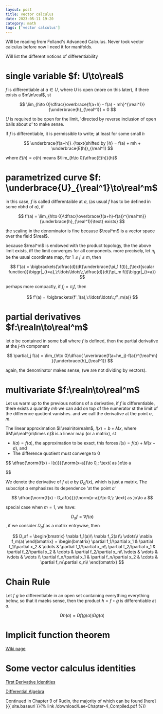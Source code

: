 ```yaml
---
layout: post
title: vector calculus
date: 2023-05-11 19:20
category: math
tags: ['vector calculus']
---
```

Will be reading from Folland's Advanced Calculus. Never took vector calculus before now I need it for manifolds.

Will list the different notions of differentiability

# single variable $f: U\to\real$
$f$ is differentiable at $a\in U$, where $U$ is open (more on this later), if there exists a $m\in\real$, st

$$
    \lim_{h\to 0}\dfrac{\overbrace{f(a+h) - f(a) - mh}^{\real^1}}{\underbrace{h}_{\real^1}} = 0
$$

$U$ is required to be open for the limit, 'directed by reverse inclusion of open balls about $a$' to make sense.

If $f$ is differentiable, it is permissible to write; at least for some small $h$

$$
    \underbrace{f(a+h)}_{\text{shifted by }h} = f(a) + mh + \underbrace{E(h)}_{\real^1}
$$

where $E(h)=o(h)$ means $\lim_{h\to 0}\dfrac{E(h)}{h}$

# parametrized curve $f: \underbrace{U}_{\real^1}\to\real^m$
in this case, $f$ is called differentaible at $a$, (as usual $f$ has to be defined in some nbhd of $a$), if

$$
f'(a) = \lim_{h\to 0}\dfrac{\overbrace{f(a+h)-f(a)}^{\real^m}}{\underbrace{h}_{\real^1}}\text{ exists}
$$

the scaling in the denominator is fine because $\real^m$ is a vector space over the field $\real$.

because $\real^m$ is endowed with the product topology, the the above limit exists, iff the limit converges for all components. more precisely, let $\pi_j$ be the usual coordinate map, for $1\leq j\leq m$, then

$$
f'(a) = \bigbrackets{\dfrac{d}{dt}\underbrace{\pi_1 f(t)}_{\text{scalar function}}\biggr|_{t=a},\:\ldots\ldots\:,\dfrac{d}{dt}\pi_m f(t)\biggr|_{t=a}}
$$

perhaps more compactly, if $f_j = \pi_j f$, then 

$$
    f'(a) = \bigbrackets{f'_1(a),\:\ldots\ldots\:,f'_m(a)}
$$

# partial derivatives $f:\realn\to\real^m$
let $a$ be contained in some ball where $f$ is defined, then the partial derivative at the $j$-th component

$$
    \partial_j f(a) = \lim_{h\to 0}\dfrac{ \overbrace{f(a+he_j)-f(a)}^{\real^m} }{\underbrace{h}_{\real^1}}
$$

again, the denominator makes sense, (we are not dividing by vectors).


# multivariate $f:\realn\to\real^m$
Let us warm up to the previous notions of a derivative, if $f$ is differentiable, there exists a quantity $mh$ we can add on top of the numerator st the limit of the difference quotient vanishes. and we call the derivative at the point $a$, $m$.

The linear approximation $l:\realn\to\realm$, $l(x) = b + Mx$, where $M\in\real^{m\times n}$ is a linear map  (or a matrix), st 

- $l(a) = f(a)$, the approximation to be exact, this forces $l(x) = f(a) + M(x-a)$, and
- The difference quotient must converge to $0$

$$
\dfrac{\norm{f(x) - l(x)}}{\norm{x-a}}\to 0,\: \text{ as }x\to a

$$

We denote the derivative of $f$ at $a$ by $D_af(x)$, which is just a matrix. The subscript $a$ emphasizes its dependence 'at the point $a$'

$$
\dfrac{\norm{f(x) - D_af(x)}}{\norm{x-a}}\to 0,\: \text{ as }x\to a
$$

special case when $m=1$, we have:

$$D_af=\nabla f(a)$$, if we consider $D_af$ as a matrix entrywise, then

$$
D_af = \begin{bmatrix}
\nabla f_1(a)\\
\nabla f_2(a)\\
\vdots\\
\nabla f_m(a)
\end{bmatrix} = \begin{bmatrix}
\partial f_1/\partial x_1 & \partial f_1/\partial x_2 & \cdots & \partial f_1/\partial x_n\\
\partial f_2/\partial x_1 & \partial f_2/\partial x_2 & \cdots & \partial f_2/\partial x_n\\
\vdots & \vdots & \vdots & \vdots \\
\partial f_n/\partial x_1 & \partial f_n/\partial x_2 & \cdots & \partial f_n/\partial x_n\\
\end{bmatrix}
$$

# Chain Rule
Let $f$ $g$ be differentiable in an open set containing everything everything below, so that it maeks sense, then the product $h = f\circ g$ is differentiable at $a$.

$$
Dh(a) = Df(g(a))Dg(a)
$$


# Implicit function theorem
[Wiki page](https://en.wikipedia.org/wiki/Implicit_function_theorem)


# Some vector calculus identities
[First Derivative Identities](https://en.wikipedia.org/wiki/Vector_calculus_identities#First_derivative_identities)

[Differential Algebra](https://en.wikipedia.org/wiki/Derivation_(differential_algebra))


Continued in Chapter 9 of Rudin, the majority of which can be found [here]({{ site.baseurl }}{% link /download/Lee-Chapter-4_Compiled.pdf %})